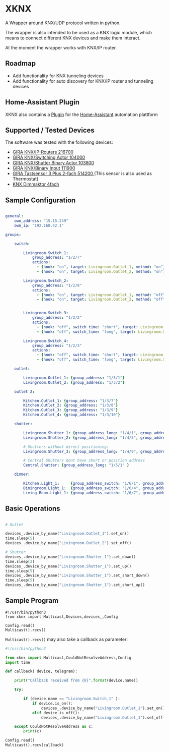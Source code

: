 XKNX
====

A Wrapper around KNX/UDP protocol written in python.

The wrapper is also intended to be used as a KNX logic module, which means to connect different KNX devices and make them interact.

At the moment the wrapper works with KNX/IP router.

Roadmap
-------

* Add functionality for KNX tunneling devices
* Add functionality for auto discovery for KNX/IP router and tunneling devices


Home-Assistant Plugin
---------------------

XKNX also contains a [Plugin](home-assistant-plugin) for the [Home-Assistant](https://home-assistant.io/) automation plattform

Supported / Tested Devices
--------------------------

The software was tested with the following devices:

- [GIRA KNX/IP-Routers 216700](http://www.gira.com/en/gebaeudetechnik/systeme/knx-eib_system/knx-produkte/systemgeraete/knx-ip-router.html)
- [GIRA KNX/Switching Actor  104000](http://katalog.gira.de/de_DE/deeplinking.html?artikelnr=104000&m=compare)
- [GIRA KNX/Shutter Binary Actor 103800](https://katalog.gira.de/en/datenblatt.html?id=635678)
- [GIRA KNX/Binary Input 111900 ](https://www.gira.de/gebaeudetechnik/systeme/knx-eib_system/knx-produkte/tasterschnittstellen/knxeib-universal-tasterschnittstelle.html)
- [GIRA Tastsensor 3 Plus 2-fach 514200 ](https://katalog.gira.de/de_DE/datenblatt.html?id=635019)
	(This sensor is also used as Thermostat)
- [KNX Dimmaktor 4fach](https://katalog.gira.de/de_DE/datenblatt.html?id=658701)

Sample Configuration
--------------------

```yaml

general:
    own_address: "15.15.249"
    own_ip: "192.168.42.1"

groups:

    switch:

        Livingroom.Switch_1:
            group_address: "1/2/7"
            actions:
              - {hook: "on", target: Livingroom.Outlet_1, method: "on"}
              - {hook: "on", target: Livingroom.Outlet_2, method: "on"}

        Livingroom.Switch_2:
            group_address: "1/2/8"
            actions:
              - {hook: "on", target: Livingroom.Outlet_1, method: "off"}
              - {hook: "on", target: Livingroom.Outlet_2, method: "off"}


        Livingroom.Switch_3:
            group_address: "1/2/2"
            actions:
              - {hook: "off", switch_time: "short", target: Livingroom.Shutter_1, method: short_up}
              - {hook: "off", switch_time: "long", target: Livingroom.Shutter_1, method: up} # Pressing more then 2 seconds

        Livingroom.Switch_4:
            group_address: "1/2/3"
            actions:
              - {hook: "off", switch_time: "short", target: Livingroom.Shutter_1, method: short_down}
              - {hook: "off", switch_time: "long", target: Livingroom.Shutter_1, method: down} # Pressing more then 2 seconds

    outlet:

        Livingroom.Outlet_1: {group_address: "1/3/1"}
        Livingroom.Outlet_2: {group_address: "1/3/2"}

    outlet 2:

        Kitchen.Outlet_1: {group_address: "1/3/7"}
        Kitchen.Outlet_2: {group_address: "1/3/8"}
        Kitchen.Outlet_3: {group_address: "1/3/9"}
        Kitchen.Outlet_4: {group_address: "1/3/10"}

    shutter:

        Livingroom.Shutter_1: {group_address_long: "1/4/1", group_address_short: "1/4/2", group_address_position_feedback: "1/4/3", group_address_position: "1/4/4", travelling_time_down: 50, travelling_time_up: 60 }
        Livingroom.Shutter_2: {group_address_long: "1/4/5", group_address_short: "1/4/6", group_address_position_feedback: "1/4/7", group_address_position: "1/4/8", travelling_time_down: 50, travelling_time_up: 60 }

        # Shutters without direct positioning:
        Livingroom.Shutter_3: {group_address_long: "1/4/9", group_address_short: "1/4/10", group_address_position_feedback: "1/4/11", travelling_time_down: 50, travelling_time_up: 60 }

        # Central Shutters dont have short or position address
        Central.Shutter: {group_address_long: "1/5/1" }

    dimmer:

        Kitchen.Light_1:     {group_address_switch: "1/6/1", group_address_dimm: "1/6/2", group_address_dimm_feedback: "1/6/3"}
        Diningroom.Light_1:  {group_address_switch: "1/6/4", group_address_dimm: "1/6/5", group_address_dimm_feedback: "1/6/6"}
        Living-Room.Light_1: {group_address_switch: "1/6/7", group_address_dimm: "1/6/8", group_address_dimm_feedback: "1/6/9"}
```

Basic Operations
----------------

```python

# Outlet

devices_.device_by_name("Livingroom.Outlet_1").set_on()
time.sleep(5)
devices_.device_by_name("Livingroom.Outlet_2").set_off()

# Shutter
devices_.device_by_name("Livingroom.Shutter_1").set_down()
time.sleep(2)
devices_.device_by_name("Livingroom.Shutter_1").set_up()
time.sleep(5)
devices_.device_by_name("Livingroom.Shutter_1").set_short_down()
time.sleep(5)
devices_.device_by_name("Livingroom.Shutter_1").set_short_up()

```


Sample Program
--------------

```
#!/usr/bin/python3
from xknx import Multicast,Devices,devices_,Config

Config.read()
Multicast().recv()
```

`Multicast().recv()` may also take a callback as parameter:

```python
#!/usr/bin/python3

from xknx import Multicast,CouldNotResolveAddress,Config
import time

def callback( device, telegram):

    print("Callback received from {0}".format(device.name))

    try:

        if (device.name == "Livingroom.Switch_1" ):
            if device.is_on():
                devices_.device_by_name("Livingroom.Outlet_1").set_on()
            elif device.is_off():
                devices_.device_by_name("Livingroom.Outlet_1").set_off()

    except CouldNotResolveAddress as c:
        print(c)

Config.read()
Multicast().recv(callback)
```
